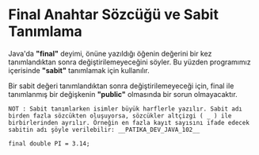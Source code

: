 # Final Anahtar Sözcüğü ve Sabit Tanımlama

Java'da __"final"__ deyimi, önüne yazıldığı öğenin değerini bir kez tanımlandıktan sonra değiştirilemeyeceğini söyler. Bu yüzden programımız içerisinde __"sabit"__ tanımlamak için kullanılır.

Bir sabit değeri tanımlandıktan sonra değiştirilemeyeceği için, final ile tanımlanmış bir değişkenin __"public"__ olmasında bir sorun olmayacaktır.

```
NOT : Sabit tanımlarken isimler büyük harflerle yazılır. Sabit adı birden fazla sözcükten oluşuyorsa, sözcükler altçizgi ( _ ) ile birbirlerinden ayrılır. Örneğin en fazla kayıt sayısını ifade edecek sabitin adı şöyle verilebilir: __PATIKA_DEV_JAVA_102__
```


`final double PI = 3.14;`

